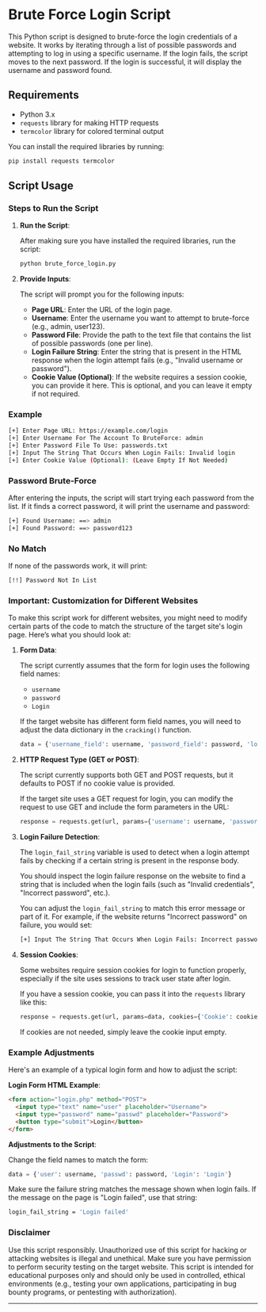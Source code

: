 # Brute Force Login Script

This Python script is designed to brute-force the login credentials of a website. It works by iterating through a list of possible passwords and attempting to log in using a specific username. If the login fails, the script moves to the next password. If the login is successful, it will display the username and password found.

## Requirements

- Python 3.x
- `requests` library for making HTTP requests
- `termcolor` library for colored terminal output

You can install the required libraries by running:

```bash
pip install requests termcolor
```

## Script Usage

### Steps to Run the Script

1. **Run the Script**:

   After making sure you have installed the required libraries, run the script:

   ```bash
   python brute_force_login.py
   ```

2. **Provide Inputs**:

   The script will prompt you for the following inputs:

   - **Page URL**: Enter the URL of the login page.
   - **Username**: Enter the username you want to attempt to brute-force (e.g., admin, user123).
   - **Password File**: Provide the path to the text file that contains the list of possible passwords (one per line).
   - **Login Failure String**: Enter the string that is present in the HTML response when the login attempt fails (e.g., "Invalid username or password").
   - **Cookie Value (Optional)**: If the website requires a session cookie, you can provide it here. This is optional, and you can leave it empty if not required.

### Example

```bash
[+] Enter Page URL: https://example.com/login
[+] Enter Username For The Account To BruteForce: admin
[+] Enter Password File To Use: passwords.txt
[+] Input The String That Occurs When Login Fails: Invalid login
[+] Enter Cookie Value (Optional): (Leave Empty If Not Needed)
```

### Password Brute-Force

After entering the inputs, the script will start trying each password from the list. If it finds a correct password, it will print the username and password:

```bash
[+] Found Username: ==> admin
[+] Found Password: ==> password123
```

### No Match

If none of the passwords work, it will print:

```bash
[!!] Password Not In List
```

### Important: Customization for Different Websites

To make this script work for different websites, you might need to modify certain parts of the code to match the structure of the target site's login page. Here’s what you should look at:

1. **Form Data**:

   The script currently assumes that the form for login uses the following field names:
   - `username`
   - `password`
   - `Login`

   If the target website has different form field names, you will need to adjust the data dictionary in the `cracking()` function.

   ```python
   data = {'username_field': username, 'password_field': password, 'login_button': 'Login'}
   ```

2. **HTTP Request Type (GET or POST)**:

   The script currently supports both GET and POST requests, but it defaults to POST if no cookie value is provided.

   If the target site uses a GET request for login, you can modify the request to use GET and include the form parameters in the URL:

   ```python
   response = requests.get(url, params={'username': username, 'password': password, 'Login': 'Login'}, cookies={'Cookie': cookie_value})
   ```

3. **Login Failure Detection**:

   The `login_fail_string` variable is used to detect when a login attempt fails by checking if a certain string is present in the response body.

   You should inspect the login failure response on the website to find a string that is included when the login fails (such as "Invalid credentials", "Incorrect password", etc.).

   You can adjust the `login_fail_string` to match this error message or part of it. For example, if the website returns "Incorrect password" on failure, you would set:

   ```bash
   [+] Input The String That Occurs When Login Fails: Incorrect password
   ```

4. **Session Cookies**:

   Some websites require session cookies for login to function properly, especially if the site uses sessions to track user state after login.

   If you have a session cookie, you can pass it into the `requests` library like this:

   ```python
   response = requests.get(url, params=data, cookies={'Cookie': cookie_value})
   ```

   If cookies are not needed, simply leave the cookie input empty.

### Example Adjustments

Here's an example of a typical login form and how to adjust the script:

**Login Form HTML Example**:

```html
<form action="login.php" method="POST">
  <input type="text" name="user" placeholder="Username">
  <input type="password" name="passwd" placeholder="Password">
  <button type="submit">Login</button>
</form>
```

**Adjustments to the Script**:

Change the field names to match the form:

```python
data = {'user': username, 'passwd': password, 'Login': 'Login'}
```

Make sure the failure string matches the message shown when login fails. If the message on the page is "Login failed", use that string:

```bash
login_fail_string = 'Login failed'
```

### Disclaimer

Use this script responsibly. Unauthorized use of this script for hacking or attacking websites is illegal and unethical. Make sure you have permission to perform security testing on the target website. This script is intended for educational purposes only and should only be used in controlled, ethical environments (e.g., testing your own applications, participating in bug bounty programs, or pentesting with authorization).

---
